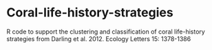 Coral-life-history-strategies
=============================

R code to support the clustering and classification of coral life-history strategies from Darling et al. 2012. Ecology Letters 15: 1378-1386
